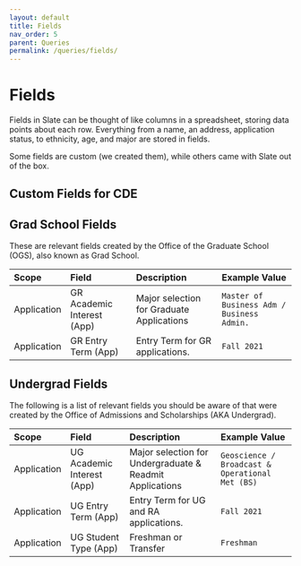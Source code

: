 ```yaml
---
layout: default
title: Fields
nav_order: 5
parent: Queries
permalink: /queries/fields/
---
```


# Fields
Fields in Slate can be thought of like columns in a spreadsheet, storing data points about each row. Everything from a name, an address, application status, to ethnicity, age, and major are stored in fields.

Some fields are custom (we created them), while others came with Slate out of the box.

## Custom Fields for CDE

## Grad School Fields
These are relevant fields created by the Office of the Graduate School (OGS), also known as Grad School.

| Scope | Field | Description                                    | Example Value              |
| :---- | :---- | :--------------------------------------------- | :------------------------- |
| Application | GR Academic Interest (App) | Major selection for Graduate Applications | `Master of Business Adm / Business Admin.` |
| Application | GR Entry Term (App) | Entry Term for GR applications. | `Fall 2021` |

## Undergrad Fields
The following is a list of relevant fields you should be aware of that were created by the Office of Admissions and Scholarships (AKA Undergrad).

| Scope | Field | Description                                    | Example Value              |
| :---- | :---- | :--------------------------------------------- | :------------------------- |
| Application | UG Academic Interest (App) | Major selection for Undergraduate & Readmit Applications | `Geoscience / Broadcast & Operational Met (BS)` |
| Application | UG Entry Term (App) | Entry Term for UG and RA applications. | `Fall 2021` |
| Application | UG Student Type (App) | Freshman or Transfer | `Freshman` |